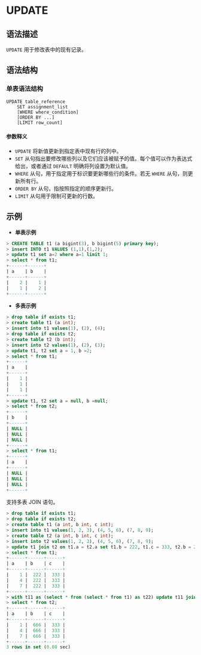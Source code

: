 # **UPDATE**

## **语法描述**

`UPDATE` 用于修改表中的现有记录。

## **语法结构**

### **单表语法结构**

```
UPDATE table_reference
    SET assignment_list
    [WHERE where_condition]
    [ORDER BY ...]
    [LIMIT row_count]
```

#### 参数释义

- `UPDATE` 将新值更新到指定表中现有行的列中。
- `SET` 从句指出要修改哪些列以及它们应该被赋予的值。每个值可以作为表达式给出，或者通过 `DEFAULT` 明确将列设置为默认值。
- `WHERE` 从句，用于指定用于标识要更新哪些行的条件。若无 `WHERE` 从句，则更新所有行。
- `ORDER BY` 从句，指按照指定的顺序更新行。
- `LIMIT` 从句用于限制可更新的行数。

## **示例**

- **单表示例**

```sql
> CREATE TABLE t1 (a bigint(3), b bigint(5) primary key);
> insert INTO t1 VALUES (1,1),(1,2);
> update t1 set a=2 where a=1 limit 1;
> select * from t1;
+------+------+
| a    | b    |
+------+------+
|    2 |    1 |
|    1 |    2 |
+------+------+
```

- **多表示例**

```sql
> drop table if exists t1;
> create table t1 (a int);
> insert into t1 values(1), (2), (4);
> drop table if exists t2;
> create table t2 (b int);
> insert into t2 values(1), (2), (3);
> update t1, t2 set a = 1, b =2;
> select * from t1;
+------+
| a    |
+------+
|    1 |
|    1 |
|    1 |
+------+
> update t1, t2 set a = null, b =null;
> select * from t2;
+------+
| b    |
+------+
| NULL |
| NULL |
| NULL |
+------+
> select * from t1;
+------+
| a    |
+------+
| NULL |
| NULL |
| NULL |
+------+
```

支持多表 JOIN 语句。

```sql
> drop table if exists t1;
> drop table if exists t2;
> create table t1 (a int, b int, c int);
> insert into t1 values(1, 2, 3), (4, 5, 6), (7, 8, 9);
> create table t2 (a int, b int, c int);
> insert into t2 values(1, 2, 3), (4, 5, 6), (7, 8, 9);
> update t1 join t2 on t1.a = t2.a set t1.b = 222, t1.c = 333, t2.b = 222, t2.c = 333;
> select * from t1;
+------+------+------+
| a    | b    | c    |
+------+------+------+
|    1 |  222 |  333 |
|    4 |  222 |  333 |
|    7 |  222 |  333 |
+------+------+------+
> with t11 as (select * from (select * from t1) as t22) update t11 join t2 on t11.a = t2.a set t2.b = 666;
> select * from t2;
+------+------+------+
| a    | b    | c    |
+------+------+------+
|    1 |  666 |  333 |
|    4 |  666 |  333 |
|    7 |  666 |  333 |
+------+------+------+
3 rows in set (0.00 sec)
```
